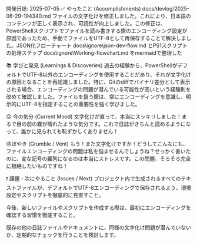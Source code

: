 ﻿開発日誌: 2025-07-05
✅ やったこと (Accomplishments)
docs/devlog/2025-06-29-194340.md ファイルの文字化けを修正しました。これにより、日本語のコンテンツが正しく表示され、可読性が向上しました。この修正は、PowerShellスクリプトでファイルを読み書きする際のエンコーディング設定が原因であったため、手動でファイルをUTF-8として再保存することで解決しました。JSON化フローチャート docs\ignore\json-dev-flow.md とPS1スクリプトの処理ステップ docs\ignore\Working-flowchart.md をmermaidで整理した

📚 学びと発見 (Learnings & Discoveries)
過去の経験から、PowerShellがデフォルトでUTF-8以外のエンコーディングを使用することがあり、それが文字化けの原因となることを再認識しました。特に、Gitのdiffでバイナリ差分として表示される場合、エンコーディングの問題が潜んでいる可能性が高いという経験則を改めて確認しました。ファイルを扱う際は、常にエンコーディングを意識し、明示的にUTF-8を指定することの重要性を強く学びました。

😌 今の気分 (Current Mood)
文字化けが直って、本当にスッキリしました！まるで目の前の霧が晴れたような気分です。これで日誌がきちんと読めるようになって、誰かに見られても恥ずかしくありません！

😠ぼやき (Grumble / Vent)
もう！また文字化けですか！どうしてこんなにも、ファイルエンコーディングの問題は私を悩ませるんでしょうね？せっかく書いたのに、変な記号の羅列になるのは本当にストレスです。この問題、そろそろ完全に根絶したいものですね！

❗ 課題・次にやること (Issues / Next)
プロジェクト内で生成されるすべてのテキストファイルが、デフォルトでUTF-8エンコーディングで保存されるよう、環境設定やスクリプトを徹底的に見直すこと。

今後、新しいファイルやスクリプトを作成する際は、最初にエンコーディングを確認する習慣を徹底すること。

既存の他の日誌ファイルやドキュメントに、同様の文字化け問題が潜んでいないか、定期的なチェックを行うことを検討します。

